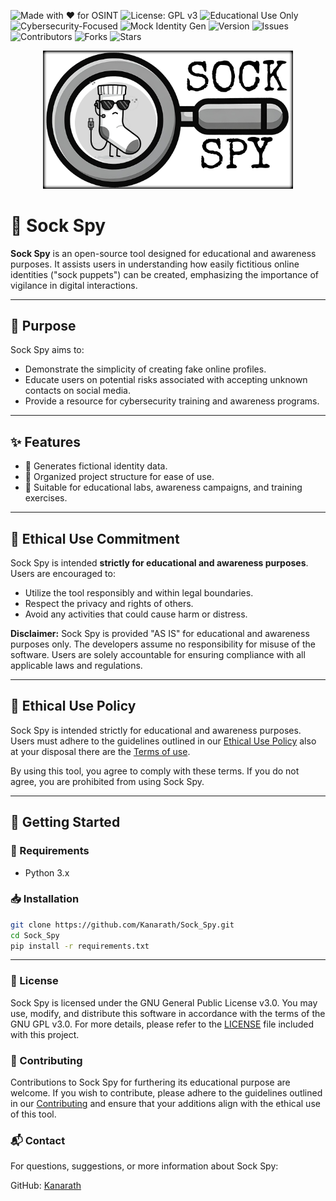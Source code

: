 ![Made with ❤️ for OSINT](https://img.shields.io/badge/Made%20with-%E2%9D%A4%EF%B8%8F%20for%20OSINT-blue)
![License: GPL v3](https://img.shields.io/badge/License-GPLv3-blue.svg)
![Educational Use Only](https://img.shields.io/badge/Educational--Only-important)
![Cybersecurity-Focused](https://img.shields.io/badge/Cybersecurity-Focused-green)
![Mock Identity Gen](https://img.shields.io/badge/Function-Mock%20ID%20Gen-yellow)
![Version](https://img.shields.io/github/v/release/<Kanarath>/<Sock_Spy>?display_name=tag&label=Version)
![Issues](https://img.shields.io/github/issues/<Kanarath>/<Sock_Spy>)
![Contributors](https://img.shields.io/github/contributors/<Kanarath>/<Sock_Spy>)
![Forks](https://img.shields.io/github/forks/<Kanarath>/<Sock_Spy>?style=social)
![Stars](https://img.shields.io/github/stars/<Kanarath>/<Sock_Spy>?style=social)


<p align="center">
  <img src="./data/logo_sock_spy1.png" alt="Sock Spy Logo" width="400">
</p>

# 🧦 Sock Spy

**Sock Spy** is an open-source tool designed for educational and awareness purposes. It assists users in understanding how easily fictitious online identities ("sock puppets") can be created, emphasizing the importance of vigilance in digital interactions.

---

## 🧠 Purpose

Sock Spy aims to:

- Demonstrate the simplicity of creating fake online profiles.
- Educate users on potential risks associated with accepting unknown contacts on social media.
- Provide a resource for cybersecurity training and awareness programs.

---

## ✨ Features

- 🔐 Generates fictional identity data.
- 📁 Organized project structure for ease of use.
- 🧪 Suitable for educational labs, awareness campaigns, and training exercises.

---

## 🧭 Ethical Use Commitment

Sock Spy is intended **strictly for educational and awareness purposes**. Users are encouraged to:

- Utilize the tool responsibly and within legal boundaries.
- Respect the privacy and rights of others.
- Avoid any activities that could cause harm or distress.

**Disclaimer:** Sock Spy is provided "AS IS" for educational and awareness purposes only. The developers assume no responsibility for misuse of the software. Users are solely accountable for ensuring compliance with all applicable laws and regulations.

---

## 🧭 Ethical Use Policy

Sock Spy is intended strictly for educational and awareness purposes. Users must adhere to the guidelines outlined in our [Ethical Use Policy](ethical_use_policy.txt) also at your disposal there are the [Terms of use](terms_of_use.txt).

By using this tool, you agree to comply with these terms. If you do not agree, you are prohibited from using Sock Spy.

---

## 🚀 Getting Started

### 🔧 Requirements

- Python 3.x

### 📥 Installation

```bash
git clone https://github.com/Kanarath/Sock_Spy.git
cd Sock_Spy
pip install -r requirements.txt


```

---

### 📄 License
Sock Spy is licensed under the GNU General Public License v3.0. You may use, modify, and distribute this software in accordance with the terms of the GNU GPL v3.0. For more details, please refer to the [LICENSE](license.md) file included with this project.

### 🤝 Contributing
Contributions to Sock Spy for furthering its educational purpose are welcome. If you wish to contribute, please adhere to the guidelines outlined in our [Contributing](contributing.md) and ensure that your additions align with the ethical use of this tool.

### 📬 Contact
For questions, suggestions, or more information about Sock Spy:

GitHub: [Kanarath](https://github.com/Kanarath)